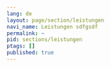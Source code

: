 ```yaml
---
lang: de
layout: page/section/leistungen
navi_name: Leistungen sdfgsdf
permalink: ~
pid: sections/leistungen
ptags: []
published: true
---
```

